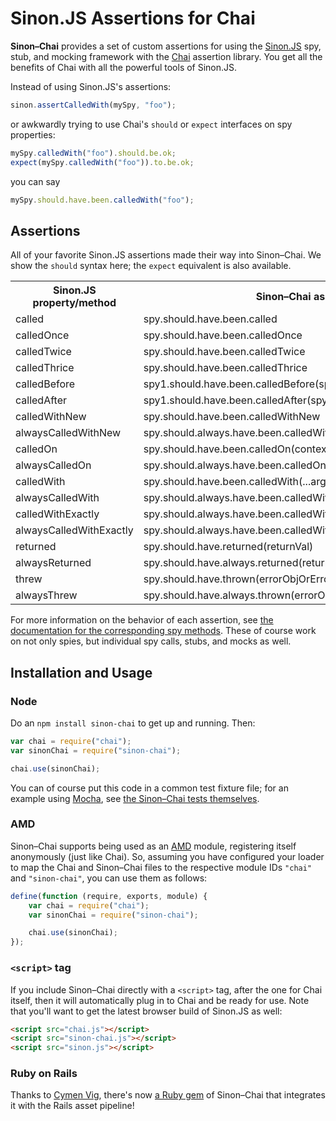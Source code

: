 # Sinon.JS Assertions for Chai

**Sinon–Chai** provides a set of custom assertions for using the [Sinon.JS][] spy, stub, and mocking framework with the
[Chai][] assertion library. You get all the benefits of Chai with all the powerful tools of Sinon.JS.

Instead of using Sinon.JS's assertions:

```javascript
sinon.assertCalledWith(mySpy, "foo");
```

or awkwardly trying to use Chai's `should` or `expect` interfaces on spy properties:

```javascript
mySpy.calledWith("foo").should.be.ok;
expect(mySpy.calledWith("foo")).to.be.ok;
```

you can say

```javascript
mySpy.should.have.been.calledWith("foo");
```


## Assertions

All of your favorite Sinon.JS assertions made their way into Sinon–Chai. We show the `should` syntax here; the `expect`
equivalent is also available.

<table>
    <tr>
        <th>Sinon.JS property/method</th>
        <th>Sinon–Chai assertion</th>
    </tr>
    <tr>
        <td>called</td>
        <td>spy.should.have.been.called</td>
    </tr>
    <tr>
        <td>calledOnce</td>
        <td>spy.should.have.been.calledOnce</td>
    </tr>
    <tr>
        <td>calledTwice</td>
        <td>spy.should.have.been.calledTwice</td>
    </tr>
    <tr>
        <td>calledThrice</td>
        <td>spy.should.have.been.calledThrice</td>
    </tr>
    <tr>
        <td>calledBefore</td>
        <td>spy1.should.have.been.calledBefore(spy2)</td>
    </tr>
    <tr>
        <td>calledAfter</td>
        <td>spy1.should.have.been.calledAfter(spy2)</td>
    </tr>
    <tr>
        <td>calledWithNew</td>
        <td>spy.should.have.been.calledWithNew</td>
    </tr>
    <tr>
        <td>alwaysCalledWithNew</td>
        <td>spy.should.always.have.been.calledWithNew</td>
    </tr>
    <tr>
        <td>calledOn</td>
        <td>spy.should.have.been.calledOn(context)</td>
    </tr>
    <tr>
        <td>alwaysCalledOn</td>
        <td>spy.should.always.have.been.calledOn(context)</td>
    </tr>
    <tr>
        <td>calledWith</td>
        <td>spy.should.have.been.calledWith(...args)</td>
    </tr>
    <tr>
        <td>alwaysCalledWith</td>
        <td>spy.should.always.have.been.calledWith(...args)</td>
    </tr>
    <tr>
        <td>calledWithExactly</td>
        <td>spy.should.always.have.been.calledWithExactly(...args)</td>
    </tr>
    <tr>
        <td>alwaysCalledWithExactly</td>
        <td>spy.should.always.have.been.calledWithExactly(...args)</td>
    </tr>
    <tr>
        <td>returned</td>
        <td>spy.should.have.returned(returnVal)</td>
    </tr>
    <tr>
        <td>alwaysReturned</td>
        <td>spy.should.have.always.returned(returnVal)</td>
    </tr>
    <tr>
        <td>threw</td>
        <td>spy.should.have.thrown(errorObjOrErrorTypeStringOrNothing)</td>
    </tr>
    <tr>
        <td>alwaysThrew</td>
        <td>spy.should.have.always.thrown(errorObjOrErrorTypeStringOrNothing)</td>
    </tr>
</table>

For more information on the behavior of each assertion, see
[the documentation for the corresponding spy methods][spymethods]. These of course work on not only spies, but
individual spy calls, stubs, and mocks as well.


## Installation and Usage

### Node

Do an `npm install sinon-chai` to get up and running. Then:

```javascript
var chai = require("chai");
var sinonChai = require("sinon-chai");

chai.use(sinonChai);
```

You can of course put this code in a common test fixture file; for an example using [Mocha][], see
[the Sinon–Chai tests themselves][fixturedemo].

### AMD

Sinon–Chai supports being used as an [AMD][] module, registering itself anonymously (just like Chai). So, assuming you
have configured your loader to map the Chai and Sinon–Chai files to the respective module IDs `"chai"` and
`"sinon-chai"`, you can use them as follows:

```javascript
define(function (require, exports, module) {
    var chai = require("chai");
    var sinonChai = require("sinon-chai");

    chai.use(sinonChai);
});
```

### `<script>` tag

If you include Sinon–Chai directly with a `<script>` tag, after the one for Chai itself, then it will automatically plug
in to Chai and be ready for use. Note that you'll want to get the latest browser build of Sinon.JS as well:

```html
<script src="chai.js"></script>
<script src="sinon-chai.js"></script>
<script src="sinon.js"></script>
```

### Ruby on Rails

Thanks to [Cymen Vig][], there's now [a Ruby gem][] of Sinon–Chai that integrates it with the Rails asset pipeline!


[Sinon.JS]: http://sinonjs.org/
[Chai]: http://chaijs.com/
[spymethods]: http://sinonjs.org/docs/#spies-api
[Mocha]: http://visionmedia.github.com/mocha/
[fixturedemo]: https://github.com/domenic/sinon-chai/tree/master/test/
[AMD]: https://github.com/amdjs/amdjs-api/wiki/AMD
[Cymen Vig]: https://github.com/cymen
[a Ruby gem]: https://github.com/cymen/sinon-chai-rails
